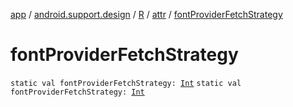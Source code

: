 [app](../../../index.md) / [android.support.design](../../index.md) / [R](../index.md) / [attr](index.md) / [fontProviderFetchStrategy](.)

# fontProviderFetchStrategy

`static val fontProviderFetchStrategy: `[`Int`](https://kotlinlang.org/api/latest/jvm/stdlib/kotlin/-int/index.html)
`static val fontProviderFetchStrategy: `[`Int`](https://kotlinlang.org/api/latest/jvm/stdlib/kotlin/-int/index.html)